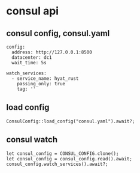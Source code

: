 # consul api

## consul config, consul.yaml
    config:
      address: http://127.0.0.1:8500
      datacenter: dc1
      wait_time: 5s

    watch_services:
      - service_name: hyat_rust
        passing_only: true
        tag: ''

## load config
    ConsulConfig::load_config("consul.yaml").await?;

## consul watch 
    let consul_config = CONSUL_CONFIG.clone();
    let consul_config = consul_config.read().await;
    consul_config.watch_services().await?;